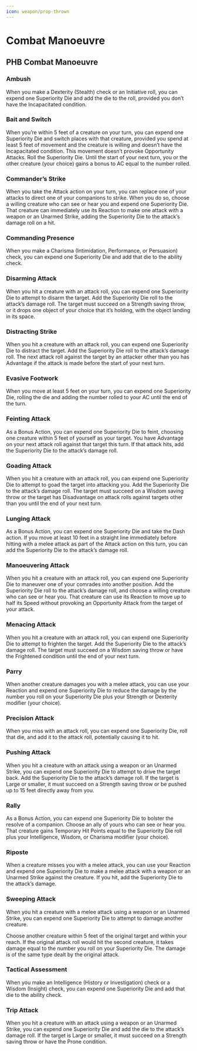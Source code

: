 ```yaml
---
icon: weapon/prop-thrown
---
```


# Combat Manoeuvre

## PHB Combat Manoeuvre

### Ambush

When you make a Dexterity (Stealth) check or an Initiative roll, you can expend one Superiority Die and add the die to the roll, provided you don’t have the Incapacitated condition.

### Bait and Switch

When you’re within 5 feet of a creature on your turn, you can expend one Superiority Die and switch places with that creature, provided you spend at least 5 feet of movement and the creature is willing and doesn’t have the Incapacitated condition. This movement doesn’t provoke Opportunity Attacks. Roll the Superiority Die. Until the start of your next turn, you or the other creature (your choice) gains a bonus to AC equal to the number rolled.

### Commander’s Strike

When you take the Attack action on your turn, you can replace one of your attacks to direct one of your companions to strike. When you do so, choose a willing creature who can see or hear you and expend one Superiority Die. That creature can immediately use its Reaction to make one attack with a weapon or an Unarmed Strike, adding the Superiority Die to the attack’s damage roll on a hit.

### Commanding Presence

When you make a Charisma (Intimidation, Performance, or Persuasion) check, you can expend one Superiority Die and add that die to the ability check.

### Disarming Attack

When you hit a creature with an attack roll, you can expend one Superiority Die to attempt to disarm the target. Add the Superiority Die roll to the attack’s damage roll. The target must succeed on a Strength saving throw, or it drops one object of your choice that it’s holding, with the object landing in its space.
 
### Distracting Strike

When you hit a creature with an attack roll, you can expend one Superiority Die to distract the target. Add the Superiority Die roll to the attack’s damage roll. The next attack roll against the target by an attacker other than you has Advantage if the attack is made before the start of your next turn.

### Evasive Footwork

When you move at least 5 feet on your turn, you can expend one Superiority Die, rolling the die and adding the number rolled to your AC until the end of the turn.

### Feinting Attack

As a Bonus Action, you can expend one Superiority Die to feint, choosing one creature within 5 feet of yourself as your target. You have Advantage on your next attack roll against that target this turn. If that attack hits, add the Superiority Die to the attack’s damage roll.

### Goading Attack

When you hit a creature with an attack roll, you can expend one Superiority Die to attempt to goad the target into attacking you. Add the Superiority Die to the attack’s damage roll. The target must succeed on a Wisdom saving throw or the target has Disadvantage on attack rolls against targets other than you until the end of your next turn.

### Lunging Attack

As a Bonus Action, you can expend one Superiority Die and take the Dash action. If you move at least 10 feet in a straight line immediately before hitting with a melee attack as part of the Attack action on this turn, you can add the Superiority Die to the attack’s damage roll.

### Manoeuvering Attack

When you hit a creature with an attack roll, you can expend one Superiority Die to maneuver one of your comrades into another position. Add the Superiority Die roll to the attack’s damage roll, and choose a willing creature who can see or hear you. That creature can use its Reaction to move up to half its Speed without provoking an Opportunity Attack from the target of your attack.

### Menacing Attack

When you hit a creature with an attack roll, you can expend one Superiority Die to attempt to frighten the target. Add the Superiority Die to the attack’s damage roll. The target must succeed on a Wisdom saving throw or have the Frightened condition until the end of your next turn.

### Parry

When another creature damages you with a melee attack, you can use your Reaction and expend one Superiority Die to reduce the damage by the number you roll on your Superiority Die plus your Strength or Dexterity modifier (your choice).

### Precision Attack

When you miss with an attack roll, you can expend one Superiority Die, roll that die, and add it to the attack roll, potentially causing it to hit.

### Pushing Attack

When you hit a creature with an attack using a weapon or an Unarmed Strike, you can expend one Superiority Die to attempt to drive the target back. Add the Superiority Die to the attack’s damage roll. If the target is Large or smaller, it must succeed on a Strength saving throw or be pushed up to 15 feet directly away from you.

### Rally

As a Bonus Action, you can expend one Superiority Die to bolster the resolve of a companion. Choose an ally of yours who can see or hear you. That creature gains Temporary Hit Points equal to the Superiority Die roll plus your Intelligence, Wisdom, or Charisma modifier (your choice).

### Riposte

When a creature misses you with a melee attack, you can use your Reaction and expend one Superiority Die to make a melee attack with a weapon or an Unarmed Strike against the creature. If you hit, add the Superiority Die to the attack’s damage.

### Sweeping Attack

When you hit a creature with a melee attack using a weapon or an Unarmed Strike, you can expend one Superiority Die to attempt to damage another creature.

Choose another creature within 5 feet of the original target and within your reach. If the original attack roll would hit the second creature, it takes damage equal to the number you roll on your Superiority Die. The damage is of the same type dealt by the original attack.

### Tactical Assessment

When you make an Intelligence (History or Investigation) check or a Wisdom (Insight) check, you can expend one Superiority Die and add that die to the ability check.

### Trip Attack

When you hit a creature with an attack using a weapon or an Unarmed Strike, you can expend one Superiority Die and add the die to the attack’s damage roll. If the target is Large or smaller, it must succeed on a Strength saving throw or have the Prone condition.
 